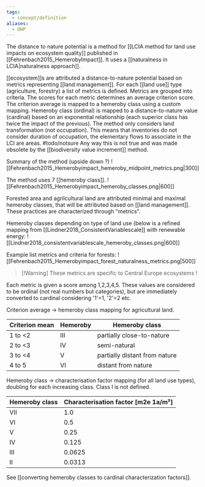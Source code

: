 ```yaml
---
tags:
  - concept/definition
aliases:
  - DNP
---
```

The distance to nature potential is a method for [[LCIA method for land use impacts on ecosystem quality]] published in [[Fehrenbach2015_HemerobyImpact]]. It uses a [[naturalness in LCIA|naturalness approach]].

[[ecosystem]]s are attributed a distance-to-nature potential based on metrics representing [[land management]]. For each [[land use]] type (agriculture, forestry) a list of metrics is defined. Metrics are grouped into criteria. The scores for each metric determines an average criterion score. The criterion average is mapped to a hemeroby class using a custom mapping. Hemeroby class (ordinal) is mapped to a distance-to-nature value (cardinal) based on an exponential relationship (each superior class has twice the impact of the previous). The method only considers land transformation (not occupation). This means that inventories do not consider duration of occupation, the elementary flows to associate in the LCI are areas. #todo/notsure Any way this is not true and was made obsolete by the [[biodiversity value increment]] method.

Summary of the method (upside down ?)
![[Fehrenbach2015_Hemerobyimpact_hemeroby_midpoint_metrics.png|300]]

The method uses 7 [[hemeroby class]]. 
![[Fehrenbach2015_Hemerobyimpact_hemeroby_classes.png|600]]

Forested area and agrilcultural land are attributed minimal and maximal hemeroby classes, that will be attributed based on [[land management]]. These practices are characterized through "metrics".

Hemeroby classes depending on type of land use (below is a refined mapping from [[Lindner2018_ConsistentVariablescale]] with renewable energy:
![[Lindner2018_consistentvariablescale_hemeroby_classes.png|600]]

Example list metrics and criteria for forests:
![[Fehrenbach2015_Hemerobyimpact_forest_naturalness_metrics.png|500]]
>[!Warning] These metrics are specific to Central Europe ecosystems !

Each metric is given a score among 1,2,3,4,5. These values are considered to be ordinal (not real numbers but categories), but are immediately converted to cardinal considering '1'=1, '2'=2 etc. 

Criterion average -> hemeroby class mapping for agricultural land.

| Criterion mean | Hemeroby | Hemeroby class                |
| -------------- | -------- | ----------------------------- |
| 1 to <2        | III      | partially close-to-nature     |
| 2 to <3        | IV       | semi-natural                  |
| 3 to <4        | V        | partially distant from nature |
| 4 to 5         | VI       | distant from nature           |
Hemeroby class -> characterisation factor mapping (for all land use types), doubling for each increasing class. Class I is not defined.

|Hemeroby class|Characterisation factor [m2e 1a/m²]|
|---|---|
|VII|1.0|
|VI|0.5|
|V|0.25|
|IV|0.125|
|III|0.0625|
|II|0.0313|
See [[converting hemeroby classes to cardinal characterization factors]].